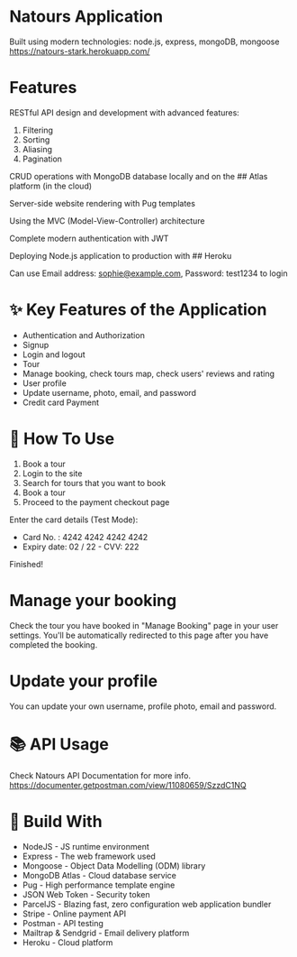 # Natours Application 

Built using modern technologies: node.js, express, mongoDB, mongoose  https://natours-stark.herokuapp.com/

# Features
RESTful API design and development with advanced features:  
1. Filtering 
1. Sorting 
1. Aliasing 
1. Pagination

CRUD operations with MongoDB database locally and on the ## Atlas platform (in the cloud)

Server-side website rendering with Pug templates

Using the MVC (Model-View-Controller) architecture

Complete modern authentication with JWT

Deploying Node.js application to production with ## Heroku

Can use Email address: sophie@example.com, Password: test1234 to login

# ✨ Key Features of the Application
* Authentication and Authorization
* Signup
* Login and logout
* Tour
* Manage booking, check tours map, check users' reviews and rating
* User profile
* Update username, photo, email, and password
* Credit card Payment

# 📝 How To Use
1. Book a tour
1. Login to the site
1. Search for tours that you want to book
1. Book a tour
1. Proceed to the payment checkout page

Enter the card details (Test Mode):
   - Card No. : 4242 4242 4242 4242
   - Expiry date: 02 / 22
    - CVV: 222

Finished!

# Manage your booking
Check the tour you have booked in "Manage Booking" page in your user settings. You'll be automatically redirected to this page after you have completed the booking.

# Update your profile
You can update your own username, profile photo, email and password.

# 📚 API Usage
Check Natours API Documentation for more info. https://documenter.getpostman.com/view/11080659/SzzdC1NQ

# 🔨 Build With
* NodeJS - JS runtime environment
* Express - The web framework used
* Mongoose - Object Data Modelling (ODM) library
* MongoDB Atlas - Cloud database service
* Pug - High performance template engine
* JSON Web Token - Security token
* ParcelJS - Blazing fast, zero configuration web application bundler
* Stripe - Online payment API
* Postman - API testing
* Mailtrap & Sendgrid - Email delivery platform
* Heroku - Cloud platform
